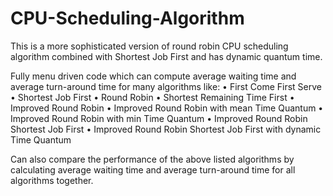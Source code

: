 # CPU-Scheduling-Algorithm
This is a more sophisticated version of round robin CPU scheduling algorithm combined with Shortest Job First and has dynamic quantum time. 

Fully menu driven code which can compute average waiting time and average turn-around time for many algorithms like:
•	First Come First Serve
•	Shortest Job First
•	Round Robin
•	Shortest Remaining Time First
•	Improved Round Robin
•	Improved Round Robin with mean Time Quantum
•	Improved Round Robin with min Time Quantum
•	Improved Round Robin Shortest Job First
•	Improved Round Robin Shortest Job First with dynamic Time Quantum

Can also compare the performance of the above listed algorithms by calculating average waiting time and average turn-around time for all algorithms together.   

